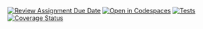 [![Review Assignment Due Date](https://classroom.github.com/assets/deadline-readme-button-22041afd0340ce965d47ae6ef1cefeee28c7c493a6346c4f15d667ab976d596c.svg)](https://classroom.github.com/a/hGiCucuU)
[![Open in Codespaces](https://classroom.github.com/assets/launch-codespace-2972f46106e565e64193e422d61a12cf1da4916b45550586e14ef0a7c637dd04.svg)](https://classroom.github.com/open-in-codespaces?assignment_repo_id=18489745)
[![Tests](https://github.com/ULL-ESIT-INF-DSI-2425/prct06-generics-solid-alu0101433943/actions/workflows/main.yml/badge.svg)](https://github.com/ULL-ESIT-INF-DSI-2425/prct06-generics-solid-alu0101433943/actions/workflows/main.yml)
[![Coverage Status](https://coveralls.io/repos/github/ULL-ESIT-INF-DSI-2425/prct06-generics-solid-alu0101433943/badge.svg?branch=main)](https://coveralls.io/github/ULL-ESIT-INF-DSI-2425/prct06-generics-solid-alu0101433943?branch=main)